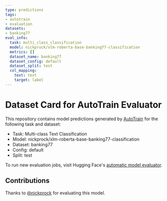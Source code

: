 ```yaml
---
type: predictions
tags:
- autotrain
- evaluation
datasets:
- banking77
eval_info:
  task: multi_class_classification
  model: nickprock/xlm-roberta-base-banking77-classification
  metrics: []
  dataset_name: banking77
  dataset_config: default
  dataset_split: test
  col_mapping:
    text: text
    target: label
---
```

# Dataset Card for AutoTrain Evaluator

This repository contains model predictions generated by [AutoTrain](https://huggingface.co/autotrain) for the following task and dataset:

* Task: Multi-class Text Classification
* Model: nickprock/xlm-roberta-base-banking77-classification
* Dataset: banking77
* Config: default
* Split: test

To run new evaluation jobs, visit Hugging Face's [automatic model evaluator](https://huggingface.co/spaces/autoevaluate/model-evaluator).

## Contributions

Thanks to [@nickprock](https://huggingface.co/nickprock) for evaluating this model.